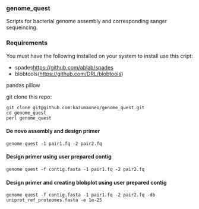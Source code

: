 
### genome_quest  
  
Scripts for bacterial genome assembly and corresponding sanger sequeincing.  

### Requirements

You must have the following installed on your system to install use this cript:
* spades<https://github.com/ablab/spades>
* blobtools(https://github.com/DRL/blobtools)

pandas
pillow

git clone this repo:

    git clone git@github.com:kazumaxneo/genome_quest.git
    cd genome_quest
    perl genome_quest


#### De novo assembly and design primer

    genome quest -1 pair1.fq -2 pair2.fq  
#### Design primer using user prepared contig  

    genome quest -f contig.fasta -1 pair1.fq -2 pair2.fq  
#### Design primer and creating blobplot using user prepared contig  

    genome quest -f contig.fasta -1 pair1.fq -2 pair2.fq -db uniprot_ref_proteomes.fasta -e 1e-25  


